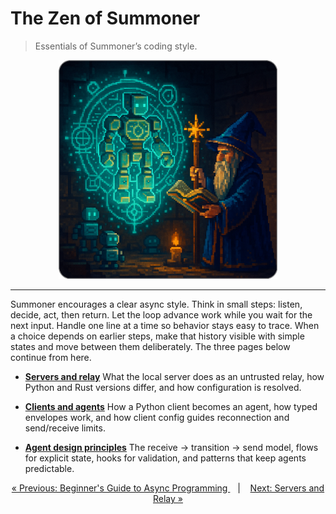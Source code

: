 # The Zen of Summoner

> Essentials of Summoner’s coding style.

<p align="center">
  <img width="350px" src="../../assets/img/fundamentals_rounded.png" />
</p>

---

Summoner encourages a clear async style. Think in small steps: listen, decide, act, then return. Let the loop advance work while you wait for the next input. Handle one line at a time so behavior stays easy to trace. When a choice depends on earlier steps, make that history visible with simple states and move between them deliberately. The three pages below continue from here.

* **[Servers and relay](server_relay.md)**
  What the local server does as an untrusted relay, how Python and Rust versions differ, and how configuration is resolved.

* **[Clients and agents](client_agent.md)**
  How a Python client becomes an agent, how typed envelopes work, and how client config guides reconnection and send/receive limits.

* **[Agent design principles](design.md)**
  The receive → transition → send model, flows for explicit state, hooks for validation, and patterns that keep agents predictable.


<p align="center">
  <a href="../getting_started/quickstart/begin_async.md">&laquo; Previous: Beginner's Guide to Async Programming </a> &nbsp;&nbsp;&nbsp;|&nbsp;&nbsp;&nbsp; <a href="server_relay.md">Next: Servers and Relay &raquo;</a>
</p>
